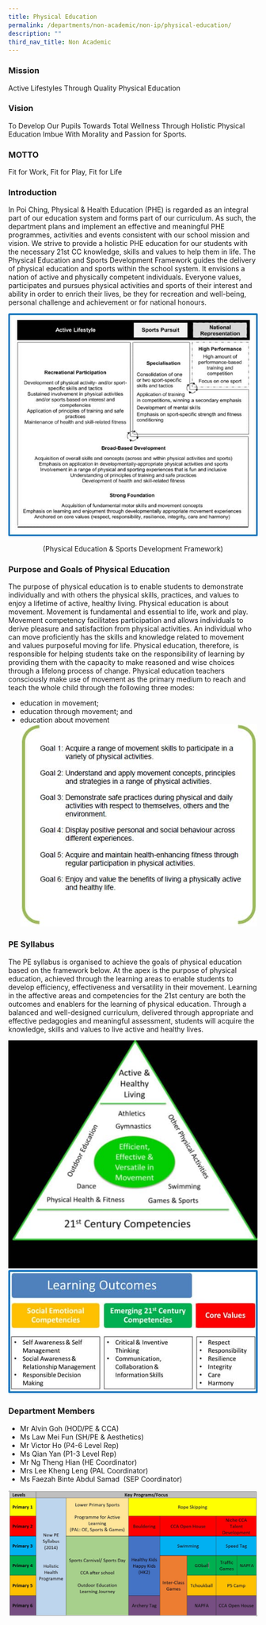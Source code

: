 ```yaml
---
title: Physical Education
permalink: /departments/non-academic/non-ip/physical-education/
description: ""
third_nav_title: Non Academic
---
```

### Mission

Active Lifestyles Through Quality Physical Education

### Vision

To Develop Our Pupils Towards Total Wellness Through Holistic Physical Education Imbue With Morality and Passion for Sports.

### MOTTO

Fit for Work, Fit for Play, Fit for Life

### Introduction

In Poi Ching, Physical & Health Education (PHE) is regarded as an integral part of our education system and forms part of our curriculum. As such, the department plans and implement an effective and meaningful PHE programmes, activities and events consistent with our school mission and vision. We strive to provide a holistic PHE education for our students with the necessary 21st CC knowledge, skills and values to help them in life. The Physical Education and Sports Development Framework guides the delivery of physical education and sports within the school system. It envisions a nation of active and physically competent individuals. Everyone values, participates and pursues physical activities and sports of their interest and ability in order to enrich their lives, be they for recreation and well-being, personal challenge and achievement or for national honours.

![](/images/pic1.jpg)

<center>(Physical Education & Sports Development Framework)</center>

### Purpose and Goals of Physical Education

The purpose of physical education is to enable students to demonstrate individually and with others the physical skills, practices, and values to enjoy a lifetime of active, healthy living. Physical education is about movement. Movement is fundamental and essential to life, work and play. Movement competency facilitates participation and allows individuals to derive pleasure and satisfaction from physical activities. An individual who can move proficiently has the skills and knowledge related to movement and values purposeful moving for life. Physical education, therefore, is responsible for helping students take on the responsibility of learning by providing them with the capacity to make reasoned and wise choices through a lifelong process of change. Physical education teachers consciously make use of movement as the primary medium to reach and teach the whole child through the following three modes:

*   education in movement;
*   education through movement; and
*   education about movement
![](/images/pic2.jpg)

### PE Syllabus

The PE syllabus is organised to achieve the goals of physical education based on the framework below. At the apex is the purpose of physical education, achieved through the learning areas to enable students to develop efficiency, effectiveness and versatility in their movement. Learning in the affective areas and competencies for the 21st century are both the outcomes and enablers for the learning of physical education. Through a balanced and well-designed curriculum, delivered through appropriate and effective pedagogies and meaningful assessment, students will acquire the knowledge, skills and values to live active and healthy lives.

![](/images/pic3.jpg)
![](/images/pic4.jpg)

### Department Members


*   Mr Alvin Goh (HOD/PE & CCA)
*   Ms Law Mei Fun (SH/PE & Aesthetics)
*   Mr Victor Ho (P4-6 Level Rep)
*   Ms Qian Yan (P1-3 Level Rep)
*   Mr Ng Theng Hian (HE Coordinator)
*   Mrs Lee Kheng Leng (PAL Coordinator)
*   Ms Faezah Binte Abdul Samad  (SEP Coordinator)

![](/images/PE_key_2022.jpg)